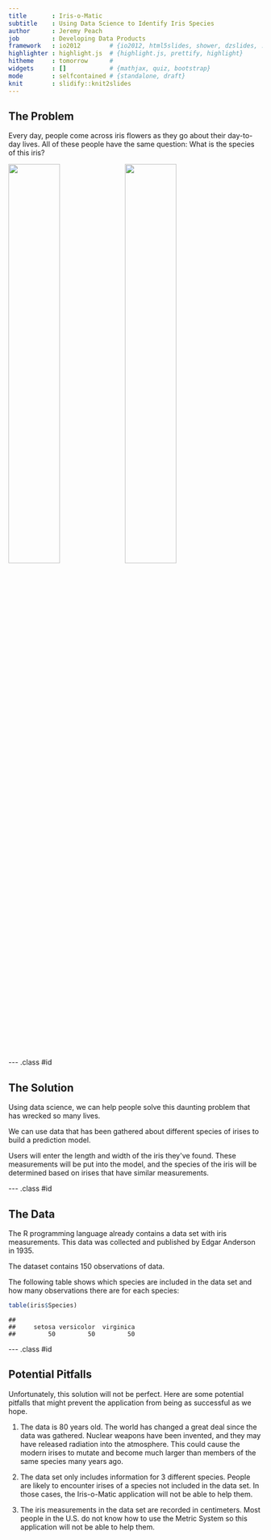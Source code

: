 ```yaml
---
title       : Iris-o-Matic
subtitle    : Using Data Science to Identify Iris Species
author      : Jeremy Peach
job         : Developing Data Products
framework   : io2012        # {io2012, html5slides, shower, dzslides, ...}
highlighter : highlight.js  # {highlight.js, prettify, highlight}
hitheme     : tomorrow      # 
widgets     : []            # {mathjax, quiz, bootstrap}
mode        : selfcontained # {standalone, draft}
knit        : slidify::knit2slides
---
```


## The Problem

Every day, people come across iris flowers as they go about their day-to-day lives.
All of these people have the same question:  What is the species of this iris?

<img src="http://vignette2.wikia.nocookie.net/fantendo/images/b/bb/Royalty-free-confused-clipart-illustration-215196.png" style="width: 45%;" />
<img src="http://www.twofrog.com/images/iris38a.jpg" style="width: 45%;" />

--- .class #id 

## The Solution

Using data science, we can help people solve this daunting problem that has wrecked so many lives.

We can use data that has been gathered about different species of irises
to build a prediction model.

Users will enter the length and width of the iris they've found.  These
measurements will be put into the model, and the species of the iris
will be determined based on irises that have similar measurements.

--- .class #id 

## The Data

The R programming language already contains a data set with iris measurements.
This data was collected and published by Edgar Anderson in 1935.



The dataset contains 150 observations of data.

The following table shows which species are included in the data set and how
many observations there are for each species:

```r
table(iris$Species)
```

```
## 
##     setosa versicolor  virginica 
##         50         50         50
```

--- .class #id 

## Potential Pitfalls

Unfortunately, this solution will not be perfect.  Here are some potential
pitfalls that might prevent the application from being as successful as we hope.

1. The data is 80 years old.  The
world has changed a great deal since the data was gathered.  Nuclear weapons
have been invented, and they may have released radiation into the atmosphere.  This could
cause the modern irises to mutate and become much larger than members of the
same species many years ago.

2. The data set only includes information for 3 different species.
People are likely to encounter irises of a species not included in the data set.
In those cases, the Iris-o-Matic application will not be able to help them.

3. The iris measurements in the data set are recorded in centimeters.  Most
people in the U.S. do not know how to use the Metric System so this application
will not be able to help them.

